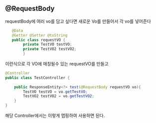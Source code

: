 ## @RequestBody
requestBody에 여러 vo를 담고 싶다면 새로운 Vo를 만들어서 각 vo를 넣어준다
~~~java
   @Data
   @Getter @Setter @toString
   public class requestVO {
        private TestVO testVO;
        private TestVO2 testVO2;
        }
~~~
이런식으로 각 VO에 매칭될수 있는 requestVO를 만들고
~~~java
@Controller
public class TestController {
    
    public ResponseEntity<?> test(@RequestBody requestVO vo){
        TestVO testVO = vo.getTestVO;
        TestVO2 testVO2 = vo.getTestVO2;
    }
}
~~~
해당 Controller에서는 이렇게 맵핑하여 사용하면 된다.
